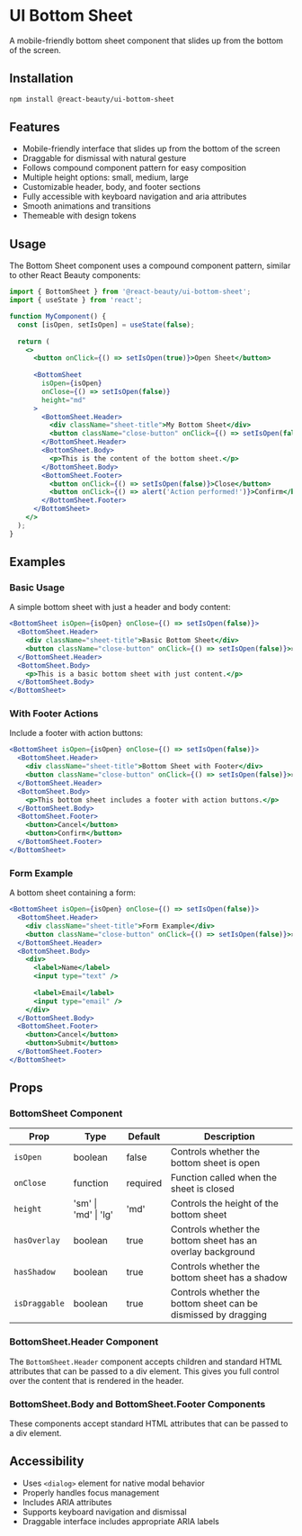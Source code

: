 # UI Bottom Sheet

A mobile-friendly bottom sheet component that slides up from the bottom of the screen.

## Installation

```bash
npm install @react-beauty/ui-bottom-sheet
```

## Features

- Mobile-friendly interface that slides up from the bottom of the screen
- Draggable for dismissal with natural gesture
- Follows compound component pattern for easy composition
- Multiple height options: small, medium, large
- Customizable header, body, and footer sections
- Fully accessible with keyboard navigation and aria attributes
- Smooth animations and transitions
- Themeable with design tokens

## Usage

The Bottom Sheet component uses a compound component pattern, similar to other React Beauty components:

```jsx
import { BottomSheet } from '@react-beauty/ui-bottom-sheet';
import { useState } from 'react';

function MyComponent() {
  const [isOpen, setIsOpen] = useState(false);
  
  return (
    <>
      <button onClick={() => setIsOpen(true)}>Open Sheet</button>
      
      <BottomSheet 
        isOpen={isOpen} 
        onClose={() => setIsOpen(false)}
        height="md"
      >
        <BottomSheet.Header>
          <div className="sheet-title">My Bottom Sheet</div>
          <button className="close-button" onClick={() => setIsOpen(false)}>✕</button>
        </BottomSheet.Header>
        <BottomSheet.Body>
          <p>This is the content of the bottom sheet.</p>
        </BottomSheet.Body>
        <BottomSheet.Footer>
          <button onClick={() => setIsOpen(false)}>Close</button>
          <button onClick={() => alert('Action performed!')}>Confirm</button>
        </BottomSheet.Footer>
      </BottomSheet>
    </>
  );
}
```

## Examples

### Basic Usage

A simple bottom sheet with just a header and body content:

```jsx
<BottomSheet isOpen={isOpen} onClose={() => setIsOpen(false)}>
  <BottomSheet.Header>
    <div className="sheet-title">Basic Bottom Sheet</div>
    <button className="close-button" onClick={() => setIsOpen(false)}>✕</button>
  </BottomSheet.Header>
  <BottomSheet.Body>
    <p>This is a basic bottom sheet with just content.</p>
  </BottomSheet.Body>
</BottomSheet>
```

### With Footer Actions

Include a footer with action buttons:

```jsx
<BottomSheet isOpen={isOpen} onClose={() => setIsOpen(false)}>
  <BottomSheet.Header>
    <div className="sheet-title">Bottom Sheet with Footer</div>
    <button className="close-button" onClick={() => setIsOpen(false)}>✕</button>
  </BottomSheet.Header>
  <BottomSheet.Body>
    <p>This bottom sheet includes a footer with action buttons.</p>
  </BottomSheet.Body>
  <BottomSheet.Footer>
    <button>Cancel</button>
    <button>Confirm</button>
  </BottomSheet.Footer>
</BottomSheet>
```

### Form Example

A bottom sheet containing a form:

```jsx
<BottomSheet isOpen={isOpen} onClose={() => setIsOpen(false)}>
  <BottomSheet.Header>
    <div className="sheet-title">Form Example</div>
    <button className="close-button" onClick={() => setIsOpen(false)}>✕</button>
  </BottomSheet.Header>
  <BottomSheet.Body>
    <div>
      <label>Name</label>
      <input type="text" />
      
      <label>Email</label>
      <input type="email" />
    </div>
  </BottomSheet.Body>
  <BottomSheet.Footer>
    <button>Cancel</button>
    <button>Submit</button>
  </BottomSheet.Footer>
</BottomSheet>
```

## Props

### BottomSheet Component

| Prop | Type | Default | Description |
|------|------|---------|-------------|
| `isOpen` | boolean | false | Controls whether the bottom sheet is open |
| `onClose` | function | required | Function called when the sheet is closed |
| `height` | 'sm' \| 'md' \| 'lg' | 'md' | Controls the height of the bottom sheet |
| `hasOverlay` | boolean | true | Controls whether the bottom sheet has an overlay background |
| `hasShadow` | boolean | true | Controls whether the bottom sheet has a shadow |
| `isDraggable` | boolean | true | Controls whether the bottom sheet can be dismissed by dragging |

### BottomSheet.Header Component

The `BottomSheet.Header` component accepts children and standard HTML attributes that can be passed to a div element. This gives you full control over the content that is rendered in the header.

### BottomSheet.Body and BottomSheet.Footer Components

These components accept standard HTML attributes that can be passed to a div element.

## Accessibility

- Uses `<dialog>` element for native modal behavior
- Properly handles focus management
- Includes ARIA attributes
- Supports keyboard navigation and dismissal
- Draggable interface includes appropriate ARIA labels
